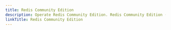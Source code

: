 ```yaml
---
title: Redis Community Edition
description: Operate Redis Community Edition. Redis Community Edition (CE) v8.0 replaces Redis Stack.
linkTitle: Redis Community Edition
---
```

